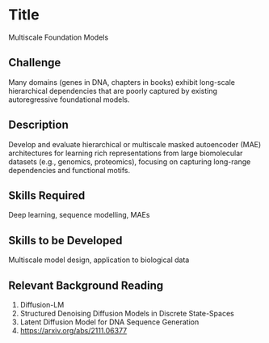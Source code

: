 # Title

Multiscale Foundation Models

## Challenge

Many domains (genes in DNA, chapters in books) exhibit long-scale hierarchical dependencies that are poorly captured by existing autoregressive foundational models.

## Description

Develop and evaluate hierarchical or multiscale masked autoencoder (MAE) architectures for learning rich representations from large biomolecular datasets (e.g., genomics, proteomics), focusing on capturing long-range dependencies and functional motifs.

## Skills Required

Deep learning, sequence modelling, MAEs 

## Skills to be Developed

Multiscale model design, application to biological data 

## Relevant Background Reading

1.	Diffusion-LM
2.	Structured Denoising Diffusion Models in Discrete State-Spaces
3.	Latent Diffusion Model for DNA Sequence Generation
4.	https://arxiv.org/abs/2111.06377
